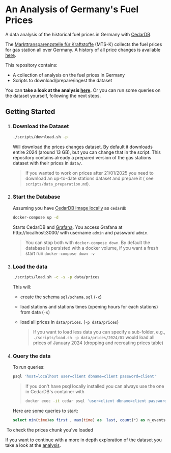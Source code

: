 # An Analysis of Germany's Fuel Prices

A data analysis of the historical fuel prices in Germany with [CedarDB](https://cedardb.com).

The [Markttransparenzstelle für Kraftstoffe](https://www.bundeskartellamt.de/DE/Aufgaben/MarkttransparenzstelleFuerKraftstoffe/MTS-K_Infotext/mts-k_node.html) (MTS-K) collects the fuel prices for gas station all over Germany. A history of all price changes is available [here](https://dev.azure.com/tankerkoenig/tankerkoenig-data). 

This repository contains:

- A collection of analysis on the fuel prices in Germany
- Scripts to download/prepare/ingest the dataset

You can **take a look at the analysis [here](https://ludof63.github.io/MTSK-analysis/analysis/).** Or you can run some queries on the dataset yourself, following the next steps.

## Getting Started

1. ### Download the Dataset

   ```bash
   ./scripts/download.sh -p
   ```

   Will download the prices changes dataset. By default it downloads entire 2024 (around 13 GB), but you can change that in the script. This repository contains already a prepared version of the gas stations dataset with their prices in `data/`. 

   > If you wanted to work on prices after 21/01/2025 you need to download an up-to-date stations dataset and prepare it ( see `scripts/data_preparation.md`).

2. ### Start the Database

   Assuming you have [CedarDB image locally](https://cedardb.com/docs/getting_started/running_docker_image/) as `cedardb` 

   ```bash
   docker-compose up -d
   ```

   Starts CedarDB and [Grafana](https://grafana.com/). You access Grafana at http://localhost:3000/ with username `admin` and password `admin`.

   > You can stop both with `docker-compose down`. By default the database is persisted with a docker volume, if you want a fresh start run `docker-compose down -v`

3. ### Load the data

   ```bash
   ./scripts/load.sh -c -s -p data/prices
   ```

   This will:

   - create the schema `sql/schema.sql` (`-c`)

   - load stations and stations times (opening hours for each stations) from data (`-s`)

   - load all prices in `data/prices`. (`-p data/prices`)

     > If you want to load less data you can specify a sub-folder, e.g., `./scripts/load.sh -p data/prices/2024/01` would load all prices of January 2024 (dropping and recreating prices table)

4. ### Query the data

   To run queries:

   ```bash
   psql 'host=localhost user=client dbname=client password=client'
   ```

   > If you don't have psql locally installed you can always use the one in CedarDB's container with
   >
   > ```bash
   > docker exec -it cedar psql 'user=client dbname=client password=client'
   > ```

   

   Here are some queries to start:

   ```sql
   select min(time)as first , max(time) as  last, count(*) as n_events from prices;
   ```

​	To check the prices chunk you've loaded



If you want to continue with a more in depth exploration of the dataset you take a look at the [analysis](https://ludof63.github.io/MTSK-analysis/analysis/).

